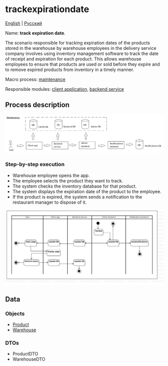 # trackexpirationdate

[English](trackexpirationdate.md) | [Русский](trackexpirationdate.ru.md)

Name: **track expiration date**.

The scenario responsible for tracking expiration dates of the products stored in the warehouse by warehouse employees in the delivery service company involves using inventory management software to track the date of receipt and expiration for each product. 
This allows warehouse employees to ensure that products are used or sold before they expire and to remove expired products from inventory in a timely manner.

Macro process: [maintenance](../../macroprocesses/maintenance.md)

Responsible modules: [client application](../../frontend/warehouseclient.md), [backend service](../../backend/warehousebackend.md)

## Process description

![maintenance_overall](../../img/maintenance_overall.png)

### Step-by-step execution

- Warehouse employee opens the app.
- The employee selects the product they want to track.
- The system checks the inventory database for that product.
- The system displays the expiration date of the product to the employee.
- If the product is expired, the system sends a notification to the restaurant manager to dispose of it.

![customer.rateorder](../../img/activitydiagrams/customer.rateorder.png)

## Data

### Objects

- [Product](https://github.com/alexeysp11/workflow-lib/blob/main/docs/Models/Business/Products/Product.md)
- [Warehouse](https://github.com/alexeysp11/workflow-lib/blob/main/docs/Models/Business/InformationSystem/Warehouse.md) 

### DTOs

- ProductDTO
- WarehouseDTO
